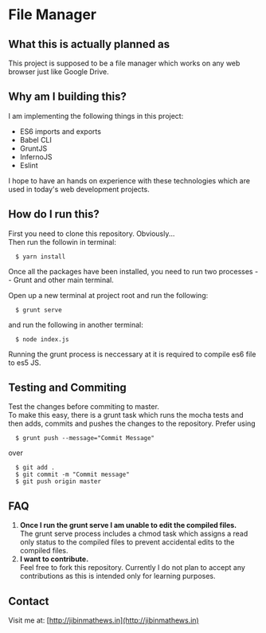 # File Manager
## What this is actually planned as
This project is supposed to be a file manager which works on any web browser just like Google Drive.

## Why am I building this?
I am implementing the following things in this project:
* ES6 imports and exports
* Babel CLI
* GruntJS
* InfernoJS
* Eslint

I hope to have an hands on experience with these technologies which are used in today's web development projects.

## How do I run this?
First you need to clone this repository. Obviously...  
Then run the followin in terminal:  
```shell
  $ yarn install
```

Once all the packages have been installed, you need to run two processes -- Grunt and other main terminal.  

Open up a new terminal at project root and run the following:
```shell
  $ grunt serve
```

and run the following in another terminal:
```shell
  $ node index.js
```

Running the grunt process is neccessary at it is required to compile es6 file to es5 JS. 

## Testing and Commiting
Test the changes before commiting to master.  
To make this easy, there is a grunt task which runs the mocha tests and then adds, commits and pushes the changes to the repository.  Prefer using 
```shell
  $ grunt push --message="Commit Message"
```
over 
```shell
  $ git add .
  $ git commit -m "Commit message"
  $ git push origin master
```

## FAQ
1. **Once I run the grunt serve I am unable to edit the compiled files.**  
    The grunt serve process includes a chmod task which assigns a read only status to the compiled files to prevent accidental edits to the compiled files.
2. **I want to contribute.**  
    Feel free to fork this repository. Currently I do not plan to accept any contributions as this is intended only for learning purposes.

## Contact
Visit me at: [http://jibinmathews.in](http://jibinmathews.in)